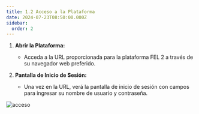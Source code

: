 ```yaml
---
title: 1.2 Acceso a la Plataforma
date: 2024-07-23T08:50:00.000Z
sidebar:
  order: 2
---
```

1. **Abrir la Plataforma:**

   * Acceda a la URL proporcionada para la plataforma FEL 2 a través de su navegador web preferido.
2. **Pantalla de Inicio de Sesión:**

   * Una vez en la URL, verá la pantalla de inicio de sesión con campos para ingresar su nombre de usuario y contraseña.

![acceso](/images/uploads/acceso_a_la_plataforma.gif "Acceso a la plataforma")
